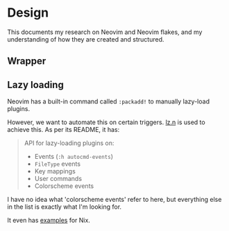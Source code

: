 # Design

This documents my research on Neovim and Neovim flakes, and my understanding of how they are created and structured.

## Wrapper

## Lazy loading

Neovim has a built-in command called `:packadd!` to manually lazy-load plugins.

However, we want to automate this on certain triggers. [lz.n](https://github.com/nvim-neorocks/lz.n) is used to achieve this. As per its README, it has:

> API for lazy-loading plugins on:
>
> - Events (`:h autocmd-events`)
> - `FileType` events
> - Key mappings
> - User commands
> - Colorscheme events

I have no idea what 'colorscheme events' refer to here, but everything else in the list is exactly what I'm looking for.

It even has [examples](https://github.com/nvim-neorocks/lz.n#examples) for Nix.
